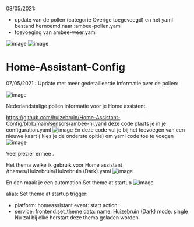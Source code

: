 08/05/2021:
- update van de pollen (categorie Overige toegevoegd) en het yaml bestand hernoemd naar :ambee-pollen.yaml
- toevoeging van ambee-weer.yaml

![image](https://user-images.githubusercontent.com/65857422/117537520-c4508800-b001-11eb-9d55-828b6d358f6c.png)
![image](https://user-images.githubusercontent.com/65857422/117546799-96346d80-b02c-11eb-8dac-3d72fe27d8cb.png)






# Home-Assistant-Config

07/05/2021 : Update met meer gedetailleerde informatie over de pollen:

![image](https://user-images.githubusercontent.com/65857422/117507134-fb358800-af86-11eb-95fc-da9fbf3180f9.png)

Nederlandstalige pollen informatie voor je Home assistent.

https://github.com/huizebruin/Home-Assistant-Config/blob/main/sensors/ambee-nl.yaml deze code plaats je in je configuration.yaml
![image](https://user-images.githubusercontent.com/65857422/117572982-d4399c00-b0d5-11eb-8563-1749e31d658d.png)
En deze code vul je bij het toevoegen van een nieuwe kaart ( kies je de onderste opitie) om yaml code toe te voegen
![image](https://user-images.githubusercontent.com/65857422/117573005-f6cbb500-b0d5-11eb-87b2-8592a06bb7de.png)

Veel plezier ermee .

Het thema welke ik gebruik voor Home assistant /themes/Huizebruin/Huizebruin (Dark).yaml
![image](https://user-images.githubusercontent.com/65857422/117573021-0814c180-b0d6-11eb-8bd1-3a60320ffc8e.png)

En dan maak je een automation Set theme at startup
![image](https://user-images.githubusercontent.com/65857422/117573023-0f3bcf80-b0d6-11eb-9517-f7d2ad124634.png)

alias: Set theme at startup trigger:
* platform: homeassistant event: start action:
* service: frontend.set_theme data: name: Huizebruin (Dark) mode: single
Nu zal bij elke herstart deze thema geladen worden.
